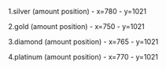 1.silver
    (amount position)
    - x=780
    - y=1021
    
2.gold
    (amount position)
    - x=750
    - y=1021
    
3.diamond
    (amount position)
    - x=765
    - y=1021
    
4.platinum
    (amount position)
    - x=770
    - y=1021
    